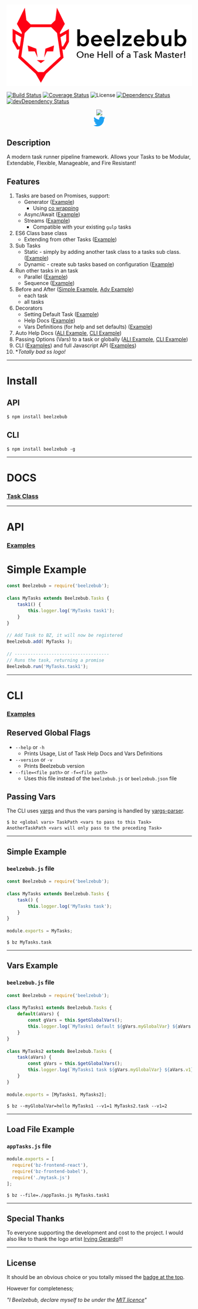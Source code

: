<!-- # Beelzebub - One hell of a task master! -->
<center id="top"><img src="./assets/bz-logo-full.png" /></center>


[![Build Status](https://secure.travis-ci.org/jstty/beelzebub.png?branch=master)](http://travis-ci.org/jstty/beelzebub)
[![Coverage Status](https://coveralls.io/repos/github/jstty/beelzebub/badge.svg?branch=master)](https://coveralls.io/github/jstty/beelzebub?branch=master)
![License](https://img.shields.io/npm/l/beelzebub.svg)
[![Dependency Status](https://david-dm.org/jstty/beelzebub.png?theme=shields.io&branch=master)](https://david-dm.org/jstty/beelzebub)
[![devDependency Status](https://david-dm.org/jstty/beelzebub/dev-status.png?theme=shields.io&branch=master)](https://david-dm.org/jstty/beelzebub#info=devDependencies)

<center>
<div><a target="_blank" href="https://nodei.co/npm/beelzebub/"><img src="https://nodei.co/npm/beelzebub.png" /></a>
</div>
<div>
<a target="_blank" href="http://twitter.com/beelzebubio"><img width="32px" src="assets/twitter-logo.svg" /></a>
</div>
</center>

## Description
A modern task runner pipeline framework.
Allows your Tasks to be Modular, Extendable, Flexible, Manageable, and Fire Resistant!

## Features
1. Tasks are based on Promises, support: 
    * Generator  ([Example](./examples/api/async.js))
        * Using [co wrapping](https://github.com/tj/co)
    * Async/Await ([Example](./examples/api/async.js))
    * Streams ([Example](./examples/api/stream.js))
        * Compatible with your existing `gulp` tasks
2. ES6 Class base class
    * Extending from other Tasks ([Example](./examples/api/extend.js))
3. Sub Tasks
    * Static - simply by adding another task class to a tasks sub class. ([Example](./examples/api/subtasksSimple.js))
    * Dynamic - create sub tasks based on configuration ([Example](./examples/api/subtasksAdvanced.js))
4. Run other tasks in an task
    * Parallel ([Example](./examples/api/parallel.js))
    * Sequence ([Example](./examples/api/sequence.js))
5. Before and After ([Simple Example](./examples/api/beforeAfter.js), [Adv Example](./examples/api/beforeAfterAdvanced.js))
    * each task
    * all tasks
6. Decorators
    * Setting Default Task ([Example](./examples/api/decoratorHelp.js))
    * Help Docs ([Example](./examples/api/decoratorHelp.js))
    * Vars Definitions (for help and set defaults) ([Example](./examples/api/decoratorVars.js))
7. Auto Help Docs ([ALI Example](./examples/api/helpDocs.js), [CLI Example](./examples/cli/helpDocs.js))
8. Passing Options (Vars) to a task or globally ([ALI Example](./examples/api/passingVars.js), [CLI Example](./examples/cli/defineVars.js))
9. CLI ([Examples](./examples/cli)) and full Javascript API ([Examples](./examples/api))
10. **Totally bad *ss logo!**

-------
# Install

## API
```shell
$ npm install beelzebub
```

## CLI
```shell
$ npm install beelzebub -g
```

-------
# DOCS
### [Task Class](./docs/taskClass.md)

-------
# API
### [Examples](./examples/api)

# Simple Example
```javascript
const Beelzebub = require('beelzebub');

class MyTasks extends Beelzebub.Tasks {
    task1() {
        this.logger.log('MyTasks task1');
    }
}

// Add Task to BZ, it will now be registered
Beelzebub.add( MyTasks );

// ------------------------------------
// Runs the task, returning a promise
Beelzebub.run('MyTasks.task1');
```

-------
# CLI
### [Examples](./examples/cli)

## Reserved Global Flags
* `--help` or `-h`
    * Prints Usage, List of Task Help Docs and Vars Definitions
* `--version` or `-v`
    * Prints Beelzebub version
* `--file=<file path>` or `-f=<file path>`
    * Uses this file instead of the `beelzebub.js` or `beelzebub.json` file

<!--
# File Loader
TODO 
-->

## Passing Vars
The CLI uses [yargs](https://github.com/yargs/yargs) and thus the vars parsing is handled by [yargs-parser](https://github.com/yargs/yargs-parser).

```shell
$ bz <global vars> TaskPath <vars to pass to this Task> AnotherTaskPath <vars will only pass to the preceding Task> 
```

--------
## Simple Example
### `beelzebub.js` file
```javascript
const Beelzebub = require('beelzebub');

class MyTasks extends Beelzebub.Tasks {
    task() {
        this.logger.log('MyTasks task');
    }
}

module.exports = MyTasks;
```

```shell
$ bz MyTasks.task
```


--------
## Vars Example

### `beelzebub.js` file
```javascript
const Beelzebub = require('beelzebub');

class MyTasks1 extends Beelzebub.Tasks {
    default(aVars) {
        const gVars = this.$getGlobalVars();
        this.logger.log(`MyTasks1 default ${gVars.myGlobalVar} ${aVars.v1}`);
    }
}

class MyTasks2 extends Beelzebub.Tasks {
    task(aVars) {
        const gVars = this.$getGlobalVars();
        this.logger.log(`MyTasks1 task ${gVars.myGlobalVar} ${aVars.v1}`);
    }
}

module.exports = [MyTasks1, MyTasks2];
```

```shell
$ bz --myGlobalVar=hello MyTasks1 --v1=1 MyTasks2.task --v1=2
```

--------
## Load File Example

### `appTasks.js` file
```javascript
module.exports = [
  require('bz-frontend-react'),
  require('bz-frontend-babel'),
  require('./mytask.js')
];
```

```shell
$ bz --file=./appTasks.js MyTasks.task1
```

--------
## Special Thanks
To everyone supporting the development and cost to the project.
I would also like to thank the logo artist [Irving Gerardo](https://thenounproject.com/irvinggerardo)!!!

--------
## License
It should be an obvious choice or you totally missed the [badge at the top](#top).

However for completeness;

*"I Beelzebub, declare myself to be under the [MIT licence](LICENSE)"*
